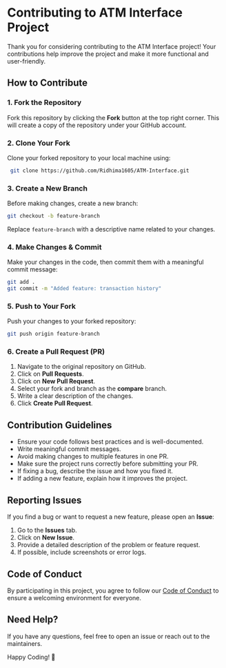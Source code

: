 # Contributing to ATM Interface Project

Thank you for considering contributing to the ATM Interface project! Your contributions help improve the project and make it more functional and user-friendly.

## How to Contribute
### 1. Fork the Repository
Fork this repository by clicking the **Fork** button at the top right corner. This will create a copy of the repository under your GitHub account.

### 2. Clone Your Fork
Clone your forked repository to your local machine using:
```sh
 git clone https://github.com/Ridhima1605/ATM-Interface.git
```

### 3. Create a New Branch
Before making changes, create a new branch:
```sh
git checkout -b feature-branch
```
Replace `feature-branch` with a descriptive name related to your changes.

### 4. Make Changes & Commit
Make your changes in the code, then commit them with a meaningful commit message:
```sh
git add .
git commit -m "Added feature: transaction history"
```

### 5. Push to Your Fork
Push your changes to your forked repository:
```sh
git push origin feature-branch
```

### 6. Create a Pull Request (PR)
1. Navigate to the original repository on GitHub.
2. Click on **Pull Requests**.
3. Click on **New Pull Request**.
4. Select your fork and branch as the **compare** branch.
5. Write a clear description of the changes.
6. Click **Create Pull Request**.

## Contribution Guidelines
- Ensure your code follows best practices and is well-documented.
- Write meaningful commit messages.
- Avoid making changes to multiple features in one PR.
- Make sure the project runs correctly before submitting your PR.
- If fixing a bug, describe the issue and how you fixed it.
- If adding a new feature, explain how it improves the project.

## Reporting Issues
If you find a bug or want to request a new feature, please open an **Issue**:
1. Go to the **Issues** tab.
2. Click on **New Issue**.
3. Provide a detailed description of the problem or feature request.
4. If possible, include screenshots or error logs.

## Code of Conduct
By participating in this project, you agree to follow our [Code of Conduct](CODE_OF_CONDUCT.md) to ensure a welcoming environment for everyone.

## Need Help?
If you have any questions, feel free to open an issue or reach out to the maintainers.

Happy Coding! 🚀

